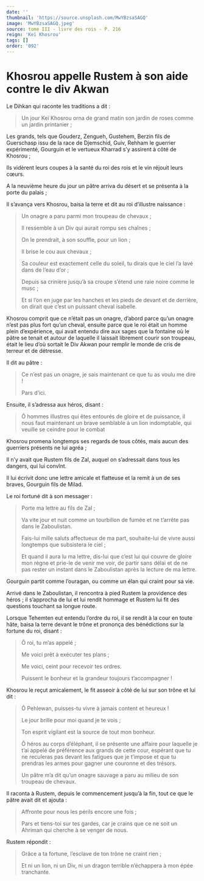 ```yaml
---
date: ''
thumbnail: 'https://source.unsplash.com/MwYBzsaSAGQ'
image: 'MwYBzsaSAGQ.jpeg'
source: tome III - livre des rois - P. 216
reign: 'Keï Khosrou'
tags: []
order: '092'
---
```


# Khosrou appelle Rustem à son aide contre le div Akwan

Le Dihkan qui raconte les traditions a dit :

> Un jour Keï Khosrou orna de grand matin son jardin de roses comme un jardin printanier ;

Les grands, tels que Gouderz, Zengueh, Gustehem, Berzin fils de Guerschasp issu de la race de Djemschid, Guiv, Rehham le guerrier expérimenté, Gourguin et le vertueux Kharrad s’y assirent à côté de Khosrou ;

Ils vidèrent leurs coupes à la santé du roi des rois et le vin réjouit leurs cœurs.

A la neuvième heure du jour un pâtre arriva du désert et se présenta à la porte du palais ;

Il s’avança vers Khosrou, baisa la terre et dit au roi d’illustre naissance :

> Un onagre a paru parmi mon troupeau de chevaux ;
>
> Il ressemble à un Div qui aurait rompu ses chaînes ;
>
> On le prendrait, à son souffle, pour un lion ;
>
> Il brise le cou aux chevaux ;
>
> Sa couleur est exactement celle du soleil, tu dirais que le ciel l’a lavé dans de l’eau d’or ;
>
> Depuis sa crinière jusqu’à sa croupe s’étend une raie noire comme le musc ;
>
> Et si l’on en juge par les hanches et les pieds de devant et de derrière, on dirait que c’est un puissant cheval isabelle.

Khosrou comprit que ce n’était pas un onagre, d’abord parce qu’un onagre n’est pas plus fort qu’un cheval, ensuite parce que le roi était un homme plein d’expérience, qui avait entendu dire aux sages que la fontaine où le pâtre se tenait et autour de laquelle il laissait librement courir son troupeau, était le lieu d’où sortait le Div Akwan pour remplir le monde de cris de terreur et de détresse.

Il dit au pâtre :

> Ce n’est pas un onagre, je sais maintenant ce que tu as voulu me dire !
>
> Pars d’ici.

Ensuite, il s’adressa aux héros, disant :

> Ô hommes illustres qui êtes entourés de gloire et de puissance, il nous faut maintenant un brave semblable à un lion indomptable, qui veuille se ceindre pour le combat

Khosrou promena longtemps ses regards de tous côtés, mais aucun des guerriers présents ne lui agréa ;

Il n’y avait que Rustem fils de Zal, auquel on s’adressait dans tous les dangers, qui lui convînt.

Il lui écrivit donc une lettre amicale et flatteuse et la remit à un de ses braves, Gourguin fils de Milad.

Le roi fortuné dit à son messager :

> Porte ma lettre au fils de Zal ;
>
> Va vite jour et nuit comme un tourbillon de fumée et ne t’arrête pas dans le Zaboulistan.
>
> Fais-lui mille saluts affectueux de ma part, souhaite-lui de vivre aussi longtemps que subsistera le ciel ;
>
> Et quand il aura lu ma lettre, dis-lui que c’est lui qui couvre de gloire mon règne et prie-le de venir me voir, de partir sans délai et de ne pas rester un instant dans le Zaboulistan après la lecture de ma lettre.

Gourguin partit comme l’ouragan, ou comme un élan qui craint pour sa vie.

Arrivé dans le Zaboulistan, il rencontra à pied Rustem la providence des héros ; il s’approcha de lui et lui rendit hommage et Rustem lui fit des questions touchant sa longue route.

Lorsque Tehemten eut entendu l’ordre du roi, il se rendit à la cour en toute hâte, baisa la terre devant le trône et prononça des bénédictions sur la fortune du roi, disant :

> Ô roi, tu m’as appelé ;
>
> Me voici prêt à exécuter tes plans ;
>
> Me voici, ceint pour recevoir tes ordres.
>
> Puissent le bonheur et la grandeur toujours t’accompagner !

Khosrou le reçut amicalement, le fit asseoir à côté de lui sur son trône et lui dit :

> Ô Pehlewan, puisses-tu vivre à jamais content et heureux !
>
> Le jour brille pour moi quand je te vois ;
>
> Ton esprit vigilant est la source de tout mon bonheur.
>
> Ô héros au corps d’éléphant, il se présente une affaire pour laquelle je t’ai appelé de préférence aux grands de cette cour, espérant que tu ne reculeras pas devant les fatigues que je t’impose et que tu prendras les armes pour gagner une couronne et des trésors.
>
> Un pâtre m’a dit qu’un onagre sauvage a paru au milieu de son troupeau de chevaux.

Il raconta à Rustem, depuis le commencement jusqu’à la fin, tout ce que le pâtre avait dit et ajouta :

> Affronte pour nous les périls encore une fois ;
>
> Pars et tiens-toi sur tes gardes, car je crains que ce ne soit un Ahriman qui cherche à se venger de nous.

Rustem répondit :

> Grâce a ta fortune, l’esclave de ton trône ne craint rien ;
>
> Et ni un lion, ni un Div, ni un dragon terrible n’échappera à mon épée tranchante.
